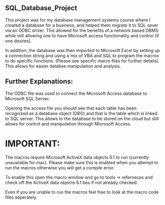 ## SQL_Database_Project

This project was for my database management systems course where I created a database for a business, and helped them migrate it to SQL sever via an ODBC driver. This allowed for the benefits of a network based DBMS while still allowing one to have Microsoft access functionality and control (if one desires). 

In addition, the database was then imported to Microsoft Excel by setting up a connection string and using a mix of VBA and SQL to program the macros to do specific functions. (Please see specific macro files for further details). This allows for easier databse manipulation and analysis. 

## Further Explanations:

The ODBC file was used to connect the Microsoft Access database to Microsoft SQL Server. 

Opening the access file you should see that each table has been recognized as a database object (DBO) and that is the table which is linked to SQL server. This allows to the database to be stored on the cloud but still allows for control and manipulation through Microsoft Access.

# IMPORTANT:
The macros require Microsoft ActiveX data objects 6.1 to run (currently unavailable for mac). Please make sure this is enabled when you attempt to run the macros otherwise you will get a compile error. 

To enable this open the macro window and go to tools -> referneces and check off the ActiveX data objects 6.1 box if not     already checked. 
  
Even if you are unable to run the macros feel free to look at the macro code files seperately.
